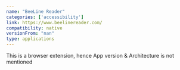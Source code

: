 ```yaml
---
name: "BeeLine Reader"
categories: ['accessibility']
link: https://www.beelinereader.com/
compatibility: native
versionFrom: "nan"
type: applications
---
```


This is a browser extension, hence App version & Architecture is not mentioned